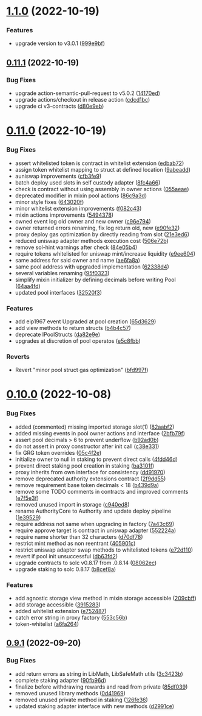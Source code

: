 # [1.1.0](https://github.com/rigoblock/v3-contracts/compare/v0.11.1...v1.1.0) (2022-10-19)


### Features

* upgrade version to v3.0.1 ([999e9bf](https://github.com/rigoblock/v3-contracts/commit/999e9bf98d997f3cceb82db24b9cac0ca87b5268))



## [0.11.1](https://github.com/rigoblock/v3-contracts/compare/v0.11.0...v0.11.1) (2022-10-19)


### Bug Fixes

* upgrade action-semantic-pull-request to v5.0.2 ([14170ed](https://github.com/rigoblock/v3-contracts/commit/14170ed23462e48f3b65e947f825223174e0c993))
* upgrade actions/checkout in release action ([cdcd1bc](https://github.com/rigoblock/v3-contracts/commit/cdcd1bcd18f1932225c47033b2d6fd5045c9ceb5))
* upgrade ci v3-contracts ([d80e9eb](https://github.com/rigoblock/v3-contracts/commit/d80e9ebcd11d30e65411c6589cb630b405f1dfa9))



# [0.11.0](https://github.com/rigoblock/v3-contracts/compare/v0.10.0...v0.11.0) (2022-10-19)


### Bug Fixes

* assert whitelisted token is contract in whitelist extension ([edbab72](https://github.com/rigoblock/v3-contracts/commit/edbab7258f930a08410432e848c40b34c78d4b08))
* assign token whitelist mapping to struct at defined location ([9abeadd](https://github.com/rigoblock/v3-contracts/commit/9abeadda6670573aef9a0915b3ae012fb940a63a))
* auniswap improvements ([cfb3fe9](https://github.com/rigoblock/v3-contracts/commit/cfb3fe9d5b4fa2552de759654bd455b8963a3790))
* batch deploy used slots in self custody adapter ([8fc4a66](https://github.com/rigoblock/v3-contracts/commit/8fc4a661283dc955713988e87051785036a54334))
* check is contract without using assembly in owner actions ([055aeae](https://github.com/rigoblock/v3-contracts/commit/055aeaecf522c9f249861f1ceb207de323411e44))
* deprecated modifier in mixin pool actions ([86c9a3d](https://github.com/rigoblock/v3-contracts/commit/86c9a3da0ddd4664096d15c020eca6953ab17336))
* minor style fixes ([643020f](https://github.com/rigoblock/v3-contracts/commit/643020fb14042f49a188854f30abeab4689d35a5))
* minor whitelist extension improvements ([f082c43](https://github.com/rigoblock/v3-contracts/commit/f082c43749a78cddaab83dbf397541668bf7605a))
* mixin actions improvements ([5494378](https://github.com/rigoblock/v3-contracts/commit/549437870f6f243a3c85751fb679bf1f7200b2b3))
* owned event log old owner and new owner ([c96e794](https://github.com/rigoblock/v3-contracts/commit/c96e79499b8cbd4f6f7dd9c907a26ad4d3fe29b9))
* owner returned errors renaming, fix log return old, new ([e90fe32](https://github.com/rigoblock/v3-contracts/commit/e90fe320f6d08f592eafdc4660fb0d78bfd756c2))
* proxy deploy gas optimization by directly reading from slot ([21e3ed6](https://github.com/rigoblock/v3-contracts/commit/21e3ed66227ebbcba9511e5cf770170d4098285b))
* reduced uniswap adapter methods execution cost ([506e72b](https://github.com/rigoblock/v3-contracts/commit/506e72b344c92463e5d3dee0098c86584d8c5c90))
* remove sol-hint warnings after check ([84e05b4](https://github.com/rigoblock/v3-contracts/commit/84e05b4114e30a3fb1b20db0219007adf7e986ab))
* require tokens whitelisted for uniswap mint/increase liquidity ([e9ee604](https://github.com/rigoblock/v3-contracts/commit/e9ee604370126e1b66c4461cf14a98028b69751b))
* same address for said owner and name ([ae6fa8a](https://github.com/rigoblock/v3-contracts/commit/ae6fa8a20b19d63aac9fe312f2b498fc4f1cb34e))
* same pool address with upgraded implementation ([62338d4](https://github.com/rigoblock/v3-contracts/commit/62338d45906d9feb2905cb35c1ca471c75e35a59))
* several variables renaming ([95f0323](https://github.com/rigoblock/v3-contracts/commit/95f0323f42833cc492aafe52ea989b16284b8f03))
* simplify mixin initializer by defining decimals before writing Pool ([64aa4fd](https://github.com/rigoblock/v3-contracts/commit/64aa4fd0b561fe0c22a6fcf3566480002b681f3f))
* updated pool interfaces ([32520f3](https://github.com/rigoblock/v3-contracts/commit/32520f3de37747e3a11fac68510f6e4943207e1c))


### Features

* add eip1967 event Upgraded at pool creation ([65d3629](https://github.com/rigoblock/v3-contracts/commit/65d36297ea9bca509fc62949367164987616811b))
* add view methods to return structs ([b4b4c57](https://github.com/rigoblock/v3-contracts/commit/b4b4c574fb12c950957e34a2893a5a8c9d21a2dd))
* deprecate IPoolStructs ([da82e9e](https://github.com/rigoblock/v3-contracts/commit/da82e9eb0e7f04008cc973eae0ac8b0842d44571))
* upgrades at discretion of pool operatos ([e5c8fbb](https://github.com/rigoblock/v3-contracts/commit/e5c8fbb26ab131603e2feb850b3be624e5c11608))


### Reverts

* Revert "minor pool struct gas optimization" ([bfd997f](https://github.com/rigoblock/v3-contracts/commit/bfd997fb71c89129a9917d4cb40369854f16de91))



# [0.10.0](https://github.com/rigoblock/v3-contracts/compare/v0.9.1...v0.10.0) (2022-10-08)


### Bug Fixes

* added (commented) missing imported storage slot(1) ([82aabf2](https://github.com/rigoblock/v3-contracts/commit/82aabf27943e529a5608ca3672b3683ae020292b))
* added missing events in pool owner actions and interface ([2bfb79f](https://github.com/rigoblock/v3-contracts/commit/2bfb79f3d84d7af104cd9508ac5be764e26aa62d))
* assert pool decimals > 6 to prevent underflow ([b92ad0b](https://github.com/rigoblock/v3-contracts/commit/b92ad0bfc1aa1a33fcfabb0798c5255f9ec61330))
* do not assert in proxy constructor after init call ([c38e331](https://github.com/rigoblock/v3-contracts/commit/c38e3315084232a0084c71bf39a6e3596f15519e))
* fix GRG token overrides ([05c4f2e](https://github.com/rigoblock/v3-contracts/commit/05c4f2ed5427092728a82bbbfd3279aaccf050af))
* initialize owner to null in staking to prevent direct calls ([4fdd46d](https://github.com/rigoblock/v3-contracts/commit/4fdd46d8bf85c35e2a023e89afd8b62270653ffb))
* prevent direct staking pool creation in staking ([ba3101f](https://github.com/rigoblock/v3-contracts/commit/ba3101ff7ce9495050140092f4fea0216c752075))
* proxy inherits from own interface for consistency ([dd91970](https://github.com/rigoblock/v3-contracts/commit/dd919706b65bd794f3401e39cf2038f99af12aa0))
* remove deprecated authority extensions contract ([2f9dd55](https://github.com/rigoblock/v3-contracts/commit/2f9dd559841c37da1bed17b696b6675cf5bdccbf))
* remove requirement base token decimals < 18 ([b439d9a](https://github.com/rigoblock/v3-contracts/commit/b439d9a15c587793bf53c38cfbe147b4ab7764a1))
* remove some TODO comments in contracts and improved comments ([e7f5e3f](https://github.com/rigoblock/v3-contracts/commit/e7f5e3f2d35dcdbbe46dc150d2d6307b767fe131))
* removed unused import in storage ([c940ed8](https://github.com/rigoblock/v3-contracts/commit/c940ed8d69b019cce343dac96b9d739f4b49cf78))
* rename AuthorityCore to Authority and update deploy pipeline ([1e39529](https://github.com/rigoblock/v3-contracts/commit/1e39529e8e9040b4a4f8c917195c3ea0d7e8c3d2))
* require address not same when upgrading in factory ([7a43c69](https://github.com/rigoblock/v3-contracts/commit/7a43c695cee843e545c15b87f92ba38d91b6a2a1))
* require approve target is contract in uniswap adapter ([552224a](https://github.com/rigoblock/v3-contracts/commit/552224ab3a25d8dda96155e897abcc134ed62fc2))
* require name shorter than 32 characters ([d70df78](https://github.com/rigoblock/v3-contracts/commit/d70df783bab65a0db4a780cd7e66669e31290b94))
* restrict mint method as non reentrant ([405901c](https://github.com/rigoblock/v3-contracts/commit/405901cac9569801accd5f399389c364f32ba9ef))
* restrict uniswap adapter swap methods to whitelisted tokens ([e72d110](https://github.com/rigoblock/v3-contracts/commit/e72d110b87f23ffd63fcac6dc34f439c462ed05c))
* revert if pool init unsuccessful ([db63fd2](https://github.com/rigoblock/v3-contracts/commit/db63fd255130b1e3cac9f75a4085112de458dc41))
* upgrade contracts to solc v0.8.17 from .0.8.14 ([08062ec](https://github.com/rigoblock/v3-contracts/commit/08062ecb69300c5b660cb40eaa0faf956545c9c5))
* upgrade staking to solc 0.8.17 ([b8cef8a](https://github.com/rigoblock/v3-contracts/commit/b8cef8a229136e134b1d551d8dc50d9a17d78572))


### Features

* add agnostic storage view method in mixin storage accessible ([209cbff](https://github.com/rigoblock/v3-contracts/commit/209cbff46886d6540df88fee9347cf259d2eda65))
* add storage accessible ([3915283](https://github.com/rigoblock/v3-contracts/commit/3915283d31fd50c7d94710a1fa0150ef8ed2165d))
* added whitelist extension ([e752487](https://github.com/rigoblock/v3-contracts/commit/e752487a287749079028493398aba5302c1f1d0b))
* catch error string in proxy factory ([553c56b](https://github.com/rigoblock/v3-contracts/commit/553c56b43864a1e018eae9a719b8d669fac4b0c9))
* token-whitelist ([a6fa264](https://github.com/rigoblock/v3-contracts/commit/a6fa26482394f19760b5a862e1da00c7108a829b))



## [0.9.1](https://github.com/rigoblock/v3-contracts/compare/v0.9.0...v0.9.1) (2022-09-20)


### Bug Fixes

* add return errors as string in LibMath, LibSafeMath utils ([3c3423b](https://github.com/rigoblock/v3-contracts/commit/3c3423be9d1b2ae66cde3f7aaed49a4177977728))
* complete staking adapter ([90fb96d](https://github.com/rigoblock/v3-contracts/commit/90fb96d7523b9884cf885aba3efe8eba47ef83ec))
* finalize before withdrawing rewards and read from private ([85df039](https://github.com/rigoblock/v3-contracts/commit/85df0396be1f24d0c3e7a1184baf77ca801711e1))
* removed unused library methods ([0d41969](https://github.com/rigoblock/v3-contracts/commit/0d41969735218a8939c274229230a57d5cf96070))
* removed unused private method in staking ([126fe36](https://github.com/rigoblock/v3-contracts/commit/126fe36d22952bb8b95f8311d41c075ef5cdb04e))
* updated staking adapter interface with new methods ([d2991ce](https://github.com/rigoblock/v3-contracts/commit/d2991ce7941d78537736b51521f0639eff14a1f7))



